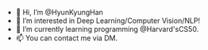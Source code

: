 - 👋 Hi, I’m @HyunKyungHan
- 👀 I’m interested in Deep Learning/Computer Vision/NLP!
- 🌱 I’m currently learning programming @Harvard'sCS50.
- 📫 You can contact me via DM.

<!---
HyunKyungHan/HyunKyungHan is a ✨ special ✨ repository because its `README.md` (this file) appears on your GitHub profile.
You can click the Preview link to take a look at your changes.
--->
